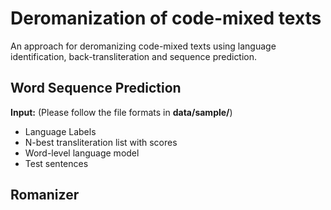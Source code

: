 # Deromanization of code-mixed texts
An approach for deromanizing code-mixed texts using language identification, back-transliteration and sequence prediction.

## Word Sequence Prediction
**Input:** (Please follow the file formats in **data/sample/**)
* Language Labels
* N-best transliteration list with scores
* Word-level language model
* Test sentences

## Romanizer
